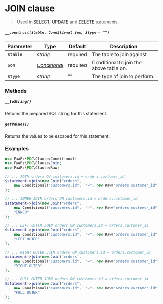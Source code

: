 # JOIN clause

> Used in [SELECT](../Statement/SELECT.md), [UPDATE](../Statement/UPDATE.md) and [DELETE](../Statement/DELETE.md) statements.

##### `__construct($table, Conditional $on, $type = "")`

Parameter  | Type                                   | Default  | Description
---------- | -------------------------------------- | -------- | -----------
`$table`   | *string*                               | required | The table to join against
`$on`      | *[Conditional](Clause/CONDITIONAL.md)* | required | Conditional to join the above table on.
`$type`    | *string*                               | ""       | The type of join to perform.

### Methods

##### `__toString()`
Returns the prepared SQL string for this statement.

##### `getValues()`
Returns the values to be escaped for this statement.

### Examples

```php
use FaaPz\PDO\Clause\Conditional;
use FaaPz\PDO\Clause\Join;
use FaaPz\PDO\Clause\Raw;

// ... JOIN orders ON customers.id = orders.customer_id
$statement->join(new Join("orders",
    new Conditional("customers.id",  "=", new Raw("orders.customer_id"))
);

// ... INNER JOIN orders ON customers.id = orders.customer_id
$statement->join(new Join("orders",
    new Conditional("customers.id",  "=", new Raw("orders.customer_id")),
    "INNER"
);

// ... LEFT OUTER JOIN orders ON customers.id = orders.customer_id
$statement->join(new Join("orders",
    new Conditional("customers.id",  "=", new Raw("orders.customer_id")),
    "LEFT OUTER"
);

// ... RIGHT OUTER JOIN orders ON customers.id = orders.customer_id
$statement->join(new Join("orders",
    new Conditional("customers.id",  "=", new Raw("orders.customer_id")),
    "RIGHT OUTER"
);

// ... FULL OUTER JOIN orders ON customers.id = orders.customer_id
$statement->join(new Join("orders",
    new Conditional("customers.id",  "=", new Raw("orders.customer_id")),
    "FULL OUTER"
);
```
